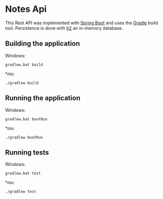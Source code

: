 # Notes Api

This Rest API was implemented with [Spring Boot](https://projects.spring.io/spring-boot/) and uses the [Gradle](https://gradle.org/) build tool. Persistence is done with [h2](http://www.h2database.com/html/main.html) an in-memory database.

## Building the application

Windows:
```
gradlew.bat build
```
*nix:
```
./gradlew build
```

## Running the application

Windows:
```
gradlew.bat bootRun
```
*nix:
```
./gradlew bootRun
```

## Running tests

Windows:
```
gradlew.bat test
```
*nix:
```
./gradlew test
```